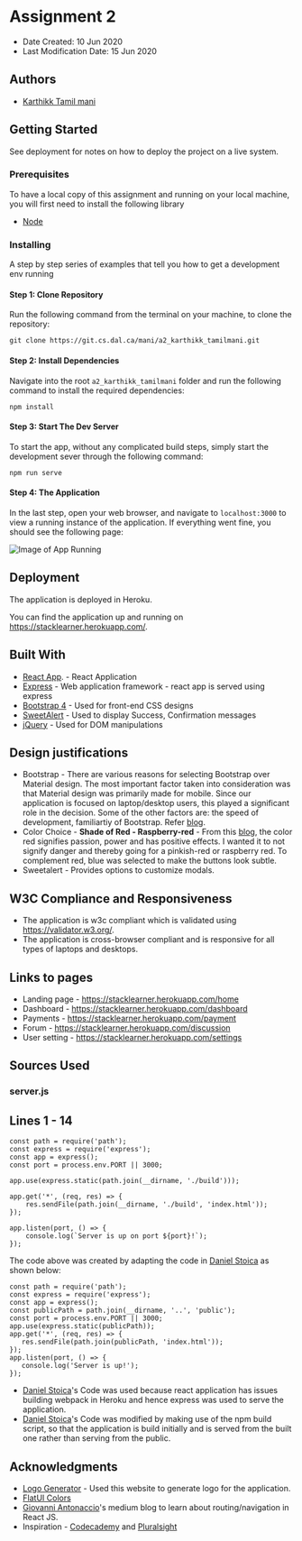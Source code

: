 # Assignment 2

* Date Created: 10 Jun 2020
* Last Modification Date: 15 Jun 2020

## Authors

* [Karthikk Tamil mani](karthikktamilmani@dal.ca)

## Getting Started

See deployment for notes on how to deploy the project on a live system.

### Prerequisites

To have a local copy of this assignment and running on your local machine, you will first need to install the following library

* [Node](https://nodejs.org/en/download/)


### Installing

A step by step series of examples that tell you how to get a development env running

#### Step 1: Clone Repository

Run the following command from the terminal on your machine, to clone the repository:

```git clone https://git.cs.dal.ca/mani/a2_karthikk_tamilmani.git```

#### Step 2: Install Dependencies

Navigate into the root `a2_karthikk_tamilmani` folder and run the following command to install the required dependencies:

```npm install```

#### Step 3: Start The Dev Server

To start the app, without any complicated build steps, simply start the development sever through the following command:

```npm run serve```

#### Step 4: The Application

In the last step, open your web browser, and navigate to `localhost:3000` to view a running instance of the application. If everything went fine, you should see the following page:

![Image of App Running](/deployed_app.png)


## Deployment

The application is deployed in Heroku.

You can find the application up and running on https://stacklearner.herokuapp.com/.

## Built With

* [React App](https://github.com/facebook/create-react-app). - React Application
* [Express](https://expressjs.com/) - Web application framework - react app is served using express
* [Bootstrap 4](https://getbootstrap.com/) - Used for front-end CSS designs
* [SweetAlert](https://sweetalert.js.org/guides/) - Used to display Success, Confirmation messages
* [jQuery](https://jquery.com/) - Used for DOM manipulations

## Design justifications

* Bootstrap - There are various reasons for selecting Bootstrap over Material design. The most important factor taken into consideration was that Material design was primarily made for mobile. Since our application is focused on laptop/desktop users, this played a significant role in the decision. Some of the other factors are: the speed of development, familiartiy of Bootstrap. Refer [blog](https://flatlogic.com/blog/bootstrap-vs-material-ui-which-one-to-use-for-the-next-web-app/).
* Color Choice - **Shade of Red - Raspberry-red** - From this [blog](https://www.evinex.com/website-color-schemes/), the color red signifies passion, power and has positive effects. I wanted it to not signify danger and thereby going for a pinkish-red or raspberry red. To complement red, blue was selected to make the buttons look subtle.
* Sweetalert - Provides options to customize modals.

## W3C Compliance and Responsiveness

* The application is w3c compliant which is validated using https://validator.w3.org/.
* The application is cross-browser compliant and is responsive for all types of laptops and desktops.

## Links to pages

* Landing page - https://stacklearner.herokuapp.com/home
* Dashboard - https://stacklearner.herokuapp.com/dashboard
* Payments - https://stacklearner.herokuapp.com/payment
* Forum - https://stacklearner.herokuapp.com/discussion
* User setting - https://stacklearner.herokuapp.com/settings

## Sources Used

### server.js

Lines 1 - 14
---------------

```
const path = require('path');
const express = require('express');
const app = express();
const port = process.env.PORT || 3000;

app.use(express.static(path.join(__dirname, './build')));

app.get('*', (req, res) => {
    res.sendFile(path.join(__dirname, './build', 'index.html'));
});

app.listen(port, () => {
    console.log(`Server is up on port ${port}!`);
});
```

The code above was created by adapting the code in [Daniel Stoica](https://medium.com/better-programming/how-to-deploy-your-react-app-to-heroku-aedc28b218ae) as shown below:

```
const path = require('path');
const express = require('express');
const app = express();
const publicPath = path.join(__dirname, '..', 'public');
const port = process.env.PORT || 3000;
app.use(express.static(publicPath));
app.get('*', (req, res) => {
   res.sendFile(path.join(publicPath, 'index.html'));
});
app.listen(port, () => {
   console.log('Server is up!');
});

```

- [Daniel Stoica](https://medium.com/better-programming/how-to-deploy-your-react-app-to-heroku-aedc28b218ae)'s Code was used because react application has issues building webpack in Heroku and hence express was used to serve the application.
- [Daniel Stoica](https://medium.com/better-programming/how-to-deploy-your-react-app-to-heroku-aedc28b218ae)'s Code was modified by making use of the npm build script, so that the application is build initially and is served from the built one rather than serving from the public.

## Acknowledgments

* [Logo Generator](https://text.imageonline.co/) - Used this website to generate logo for the application.
* [FlatUI Colors](https://www.materialui.co/flatuicolors)
* [Giovanni Antonaccio](https://medium.com/javascript-in-plain-english/routing-and-navigation-in-react-cffc26e8a389)'s medium blog to learn about routing/navigation in React JS.
* Inspiration - [Codecademy](https://www.codecademy.com/) and [Pluralsight](https://www.pluralsight.com/)
